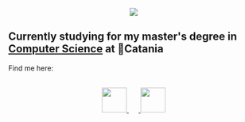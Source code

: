 <html>
  <body>
    <p align="center">
      <img src="https://capsule-render.vercel.app/api?text=Hey%20Everyone!&animation=fadeIn&type=waving&color=gradient&height=100"/>
    </p>
    <h2>
      Currently studying for my master's degree in 
      <a href="https://web.dmi.unict.it/corsi/lm-18">Computer Science</a> at 📍Catania
    </h2>
    Find me here: <br><br>
    
   <p align="center">
  <a href="https://www.instagram.com/giada_margarone/">
    <img height="50" src="https://upload.wikimedia.org/wikipedia/commons/thumb/a/a5/Instagram_icon.png/600px-Instagram_icon.png"/>
  </a><img src="https://via.placeholder.com/20x1/ffffff00/ffffff00.png" width="20" height="1"/><a href="https://www.linkedin.com/in/giada-margarone-352510240/">
    <img height="50" src="https://cdn1.iconfinder.com/data/icons/logotypes/32/circle-linkedin-512.png"/>
  </a>
</p>

  </body>
</html>
